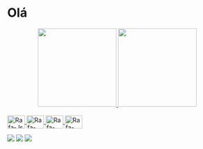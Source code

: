 # Olá 
<div align="center">
  <a href="https://github.com/mariatheodora">
  <img height="180em" src="https://github-readme-stats.vercel.app/api?username=mariatheodora&show_icons=true&theme=radical&dracula_all_commits=true&count_private=true"/>
  <img height="180em" src="https://github-readme-stats.vercel.app/api/top-langs/?username=mariatheodora&layout=compact&langs_count=7&theme=jolly "/>
</div>
  <div style="display: inline_block"><br>
  <img align="center" alt="Rafa-Js" height="30" width="40" src="https://cdn.jsdelivr.net/gh/devicons/devicon/icons/html5/html5-original-wordmark.svg" >
  <img align="center" alt="Rafa-HTML" height="30" width="40"src="https://cdn.jsdelivr.net/gh/devicons/devicon/icons/css3/css3-original-wordmark.svg" >
  <img align="center" alt="Rafa-CSS" height="30" width="40"src="https://cdn.jsdelivr.net/gh/devicons/devicon/icons/javascript/javascript-original.svg">
 <img align="center" alt="Rafa-CSS" height="30" width="40"src="https://cdn.jsdelivr.net/gh/devicons/devicon/icons/java/java-original-wordmark.svg">

  
</div>
</div>
</div>
  <div> 
  
  
  <a href="https://instagram.com/dudexpill" target="_blank"><img src="https://img.shields.io/badge/-Instagram-%23E4405F?style=for-the-badge&logo=instagram&logoColor=white" target="_blank"></a>
  <a href = "mariaeduardateodora@gmail.com"><img src="https://img.shields.io/badge/-Gmail-%23333?style=for-the-badge&logo=gmail&logoColor=white" target="_blank"></a>
  <a href="https://www.linkedin.com/in/maria-eduarda-teodora-706324193/" target="_blank"><img src="https://img.shields.io/badge/-LinkedIn-%230077B5?style=for-the-badge&logo=linkedin&logoColor=white" target="_blank"></a> 

  
  
  
  
